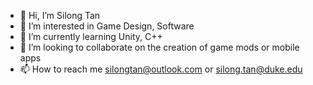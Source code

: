 - 👋 Hi, I’m Silong Tan
- 👀 I’m interested in Game Design, Software
- 🌱 I’m currently learning Unity, C++
- 💞️ I’m looking to collaborate on the creation of game mods or mobile apps
- 📫 How to reach me silongtan@outlook.com or silong.tan@duke.edu

<!---
silongtan/silongtan is a ✨ special ✨ repository because its `README.md` (this file) appears on your GitHub profile.
You can click the Preview link to take a look at your changes.
--->
